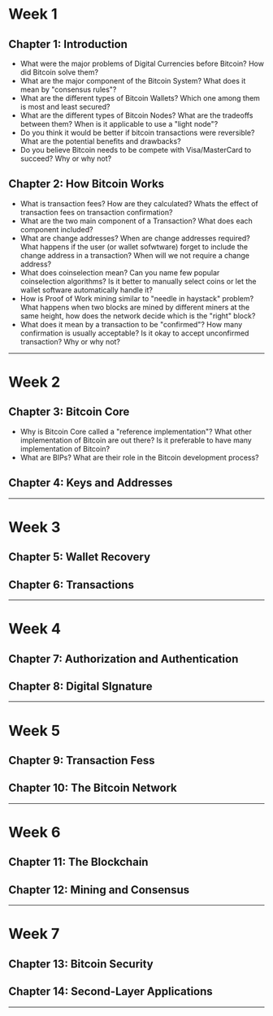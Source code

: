 # Week 1

## Chapter 1: Introduction

- What were the major problems of Digital Currencies before Bitcoin? How did Bitcoin solve them?
- What are the major component of the Bitcoin System? What does it mean by "consensus rules"?
- What are the different types of Bitcoin Wallets? Which one among them is most and least secured?
- What are the different types of Bitcoin Nodes? What are the tradeoffs between them? When is it applicable to use a "light node"?
- Do you think it would be better if bitcoin transactions were reversible? What are the potential benefits and drawbacks?
- Do you believe Bitcoin needs to be compete with Visa/MasterCard to succeed? Why or why not?


## Chapter 2: How Bitcoin Works

- What is transaction fees? How are they calculated? Whats the effect of transaction fees on transaction confirmation?
- What are the two main component of a Transaction? What does each component included?
- What are change addresses? When are change addresses required? What happens if the user (or wallet sofwtware) forget to include the change address in a transaction? When will we not require a change address?
- What does coinselection mean? Can you name few popular coinselection algorithms? Is it better to manually select coins or let the wallet software automatically handle it?
- How is Proof of Work mining similar to "needle in haystack" problem? What happens when two blocks are mined by different miners at the same height, how does the network decide which is the "right" block?
- What does it mean by a transaction to be "confirmed"? How many confirmation is usually acceptable? Is it okay to accept unconfirmed transaction? Why or why not?


--------------


# Week 2

## Chapter 3: Bitcoin Core

- Why is Bitcoin Core called a "reference implementation"? What other implementation of Bitcoin are out there? Is it preferable to have many implementation of Bitcoin?
- What are BIPs? What are their role in the Bitcoin development process?


## Chapter 4: Keys and Addresses


--------------

# Week 3

## Chapter 5: Wallet Recovery


## Chapter 6: Transactions


--------------

# Week 4

## Chapter 7: Authorization and Authentication


## Chapter 8: Digital SIgnature


--------------

# Week 5

## Chapter 9: Transaction Fess


## Chapter 10: The Bitcoin Network


--------------

# Week 6

## Chapter 11: The Blockchain


## Chapter 12: Mining and Consensus


--------------

# Week 7

## Chapter 13: Bitcoin Security


## Chapter 14: Second-Layer Applications


--------------

